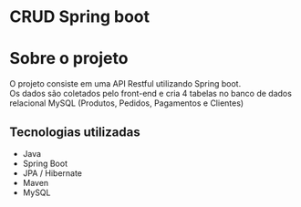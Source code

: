 # CRUD Spring boot

# Sobre o projeto
O projeto consiste em uma API Restful utilizando Spring boot.  
Os dados são coletados pelo front-end e cria 4 tabelas no banco de dados relacional MySQL (Produtos, Pedidos, Pagamentos e Clientes)

## Tecnologias utilizadas
- Java
- Spring Boot
- JPA / Hibernate
- Maven
- MySQL
